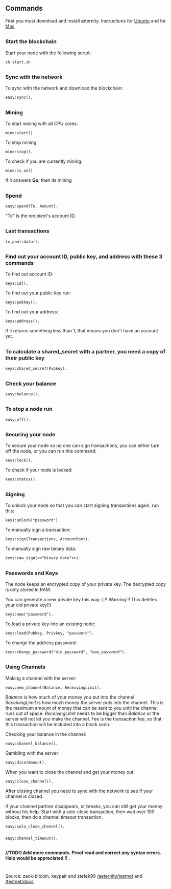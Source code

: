 ## Commands

First you must download and install æternity. Instructions for [Ubuntu](Troubleshooting#for-ubuntu) and for [Mac](Troubleshooting#for-mac)  
## 
### Start the blockchain
Start your node with the following script:

`sh start.sh`
## 

### Sync with the network
To sync with the network and download the blockchain:

`easy:sync().`
## 
### Mining
To start mining with all CPU cores:

`mine:start().`

To stop mining:

`mine:stop().`

To check if you are currently mining:

`mine:is_on().`

If it answers **Go**; then its mining
## 
### Spend

`easy:spend(To, Amount).`

_"To"_ is the recipient's account ID.
## 
### Last transactions

`tx_pool:data().`
## 
### Find out your account ID, public key, and address with these 3 commands
To find out account ID:

`keys:id().`

To find out your public key run:

`keys:pubkey().`

To find out your address:

`keys:address().`

If it returns something less than 1, that means you don't have an account yet.
## 
### To calculate a shared_secret with a partner, you need a copy of their public key

`keys:shared_secret(Pubkey).`
## 
### Check your balance

`easy:balance().`
## 
### To stop a node run

`easy:off().`
## 
### Securing your node

To secure your node so no one can sign transactions, you can either turn off the node, or you can run this command:

`keys:lock().`

To check if your node is locked:

`keys:status().`
## 
### Signing

To unlock your node so that you can start signing transactions again, run this:

`keys:unlock("password").`

To manually sign a transaction:

`keys:sign(Transactions, AccountRoot).`

To manually sign raw binary data:

`keys:raw_sign(<<"binary date">>).`
## 
### Passwords and Keys

The node keeps an encrypted copy of your private key. The decrypted copy is only stored in RAM.                        

You can generate a new private key this way: ( !! Warning !!  This deletes your old private key!!)

`keys:new("password").`

To load a private key into an existing node:

`keys:load(Pubkey, Privkey, "password").`

To change the address password:

`keys:change_password("old_password", "new_password").`
## 
### Using Channels
Making a channel with the server:

`easy:new_channel(Balance, ReceivingLimit).`

 _Balance_ is how much of your money you put into the channel. _ReceivingLimit_ is how much money the server puts into the channel.
  This is the maximum amount of money that can be sent to you until the channel runs out of space. _ReceivingLimit_ needs to be bigger than _Balance_ or the server will not let you make the channel. Fee is the transaction fee, so that this transaction will be included into a block soon.

Checking your balance in the channel:

`easy:channel_balance().`

Gambling with the server:

`easy:dice(Amount).`

When you want to close the channel and get your money out:

`easy:close_channel().`

After closing channel you need to sync with the network to see if your channel is closed.

If your channel partner disappears, or breaks, you can still get your money without his help.  Start with a solo-close transaction, then wait over 100 blocks, then do a channel timeout transaction.

 `easy:solo_close_channel().`
### 

 `easy:channel_timeout().`





## 


## 

 **//TODO  Add more commands. Proof read and correct any syntax errors.   Help would be appreciated !! .**

# 

Source: zack-bitcoin, keypair and stefek99 [/aeternity/testnet](https://github.com/aeternity/testnet/blob/master/README.md) and [/testnet/docs](https://github.com/aeternity/testnet/blob/master/docs/keys.md)



